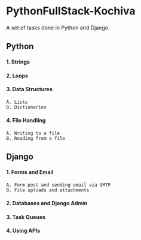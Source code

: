 # PythonFullStack-Kochiva
A set of tasks done in Python and Django.

## Python
  #### 1. Strings
  #### 2. Loops
  #### 3. Data Structures
    A. Lists
    B. Dictionaries
  #### 4. File Handling
    A. Writing to a file
    B. Reading from a file
  
  
  ## Django
  #### 1. Forms and Email
    A. Form post and sending email via SMTP
    B. File uploads and attachments
  #### 2. Databases and Django Admin
  #### 3. Task Queues
  #### 4. Using APIs
